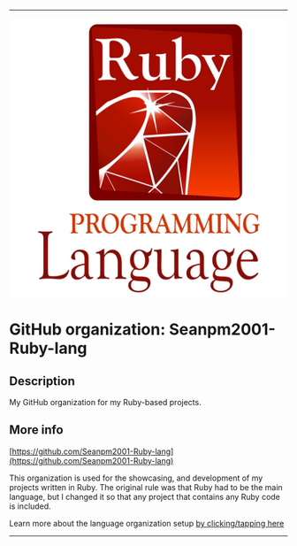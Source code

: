 
***

![Ruby_Language_Logo.jpeg failed to load. The file may be missing or corrupt. Check the file path for errors first.](/AdditionalInfo/1/Seanpm2001-Ruby-lang/Ruby_Language_Logo.jpeg)

# GitHub organization: Seanpm2001-Ruby-lang

## Description

My GitHub organization for my Ruby-based projects.

## More info

[https://github.com/Seanpm2001-Ruby-lang](https://github.com/Seanpm2001-Ruby-lang)

This organization is used for the showcasing, and development of my projects written in Ruby. The original rule was that Ruby had to be the main language, but I changed it so that any project that contains any Ruby code is included.

Learn more about the language organization setup [by clicking/tapping here](/AdditionalInfo/LanguageOrgs/README.md)

***
